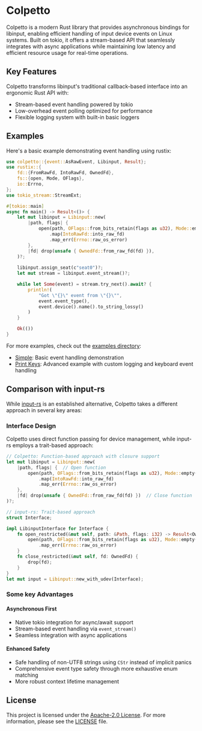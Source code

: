 # Colpetto

Colpetto is a modern Rust library that provides asynchronous bindings for
libinput, enabling efficient handling of input device events on Linux systems.
Built on tokio, it offers a stream-based API that seamlessly integrates with
async applications while maintaining low latency and efficient resource usage
for real-time operations.

## Key Features

Colpetto transforms libinput's traditional callback-based interface into an
ergonomic Rust API with:

- Stream-based event handling powered by tokio
- Low-overhead event polling optimized for performance
- Flexible logging system with built-in basic loggers

## Examples

Here's a basic example demonstrating event handling using rustix:

```rust
use colpetto::{event::AsRawEvent, Libinput, Result};
use rustix::{
    fd::{FromRawFd, IntoRawFd, OwnedFd},
    fs::{open, Mode, OFlags},
    io::Errno,
};
use tokio_stream::StreamExt;

#[tokio::main]
async fn main() -> Result<()> {
    let mut libinput = Libinput::new(
        |path, flags| {
            open(path, OFlags::from_bits_retain(flags as u32), Mode::empty())
                .map(IntoRawFd::into_raw_fd)
                .map_err(Errno::raw_os_error)
        },
        |fd| drop(unsafe { OwnedFd::from_raw_fd(fd) }),
    )?;
    
    libinput.assign_seat(c"seat0")?;
    let mut stream = libinput.event_stream()?;

    while let Some(event) = stream.try_next().await? {
        println!(
            "Got \"{}\" event from \"{}\"",
            event.event_type(),
            event.device().name().to_string_lossy()
        )
    }

    Ok(())
}
```

For more examples, check out the [examples directory](examples/):

- [Simple](examples/simple.rs): Basic event handling demonstration
- [Print Keys](examples/print_keys.rs): Advanced example with custom logging and
  keyboard event handling

<!-- - [Device Management](examples/devices.rs): Device detection and configuration example
- [Multi-seat Setup](examples/seats.rs): Multiple seat configuration handling -->

## Comparison with input-rs

While [input-rs](https://github.com/Smithay/input.rs) is an established
alternative, Colpetto takes a different approach in several key areas:

### Interface Design

Colpetto uses direct function passing for device management, while input-rs
employs a trait-based approach:

```rust
// Colpetto: Function-based approach with closure support
let mut libinput = Libinput::new(
    |path, flags| {  // Open function
        open(path, OFlags::from_bits_retain(flags as u32), Mode::empty())
            .map(IntoRawFd::into_raw_fd)
            .map_err(Errno::raw_os_error)
    },
    |fd| drop(unsafe { OwnedFd::from_raw_fd(fd) })  // Close function
)?;

// input-rs: Trait-based approach
struct Interface;

impl LibinputInterface for Interface {
    fn open_restricted(&mut self, path: &Path, flags: i32) -> Result<OwnedFd, i32> {
        open(path, OFlags::from_bits_retain(flags as u32), Mode::empty())
            .map_err(Errno::raw_os_error)
    }
    fn close_restricted(&mut self, fd: OwnedFd) {
        drop(fd);
    }
}
let mut input = Libinput::new_with_udev(Interface);
```

### Some key Advantages

#### Asynchronous First

- Native tokio integration for async/await support
- Stream-based event handling via `event_stream()`
- Seamless integration with async applications

#### Enhanced Safety

- Safe handling of non-UTF8 strings using `CStr` instead of implicit panics
- Comprehensive event type safety through more exhaustive enum matching
- More robust context lifetime management

## License

This project is licensed under the
[Apache-2.0 License](http://www.apache.org/licenses/LICENSE-2.0). For more
information, please see the [LICENSE](LICENSE) file.
